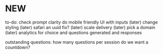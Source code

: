 # NEW

to-do:
check prompt clarity
do mobile friendly UI with inputs
(later) change styling
(later) safari an uuid fix?
(later) scale delivery
(later) pick a domain
(later) analytics for choice and questions generated and responses

outstanding questions:
how many questions per session
do we want a countdown? 